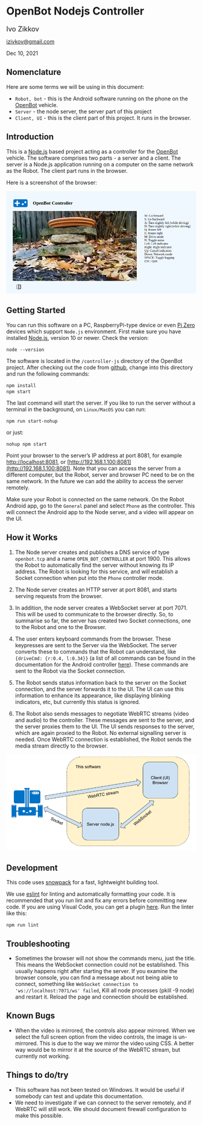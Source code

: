 # OpenBot Nodejs Controller

<span style="font-size:1.3em;">Ivo Zikkov<span>

[izivkov@gmail.com](mailto:izivkov@gmail.com)

Dec 10, 2021

## Nomenclature

Here are some terms we will be using in this document:

* ```Robot, bot``` - this is the Android software running on the phone on the [OpenBot](https://www.openbot.org/) vehicle. 
* ```Server``` - the node server, the server part of this project
* ```Client, UI``` - this is the client part of this project. It runs in the browser.

## Introduction

This is a [Node.js](https://nodejs.org/) based project acting as a controller for the [OpenBot](https://www.openbot.org/) vehicle. The software comprises two parts - a server and a client. The server is a Node.js application running on a computer on the same network as the Robot. The client part runs in the browser.

Here is a screenshot of the browser:

![Screenshot](images/Screenshot.png "image_tooltip")

## Getting Started

You can run this software on a PC, RaspberryPi-type device or even [Pi Zero](https://www.raspberrypi.com/products/raspberry-pi-zero/) devices which support ```Node.js``` environment. First make sure you have installed [Node.js](https://nodejs.org/), version 10 or newer. Check the version:

    node --version

The software is located in the ```/controller-js``` directory of the OpenBot project. After checking out the code from [github](https://github.com/isl-org/OpenBot), change into this directory and run the following commands:

    npm install
    npm start

The last command will start the server. If you like to run the server without a terminal in the background, on ```Linux/MacOS``` you can run:

    npm run start-nohup

or just:

    nohup npm start

Point your browser to the server’s  IP address at port 8081, for example [http://localhost:8081](http://localhost:8081), or [http://192.168.1.100:8081](http://192.168.1.100:8081). Note that you can access the server from a different computer, but the Robot, server and browser PC need to be on the same network. In the future we can add the ability to access the server remotely.

Make sure your Robot is connected on the same network. On the Robot Android app, go to the ```General``` panel and select ```Phone``` as the controller. This will connect the Android app to the Node server, and a video will appear on the UI.  

## How it Works

1. The Node server creates and publishes a DNS service of type ```openbot.tcp``` and a name ```OPEN_BOT_CONTROLLER``` at port 1900. This allows the Robot to automatically find  the server without knowing its IP address. The Robot is looking for this service, and will establish a Socket connection when put into the ```Phone``` controller mode.

2. The Node server creates an HTTP server at port 8081, and starts serving requests from the browser.

3. In addition, the node server creates a WebSocket server at port 7071. This will be used to communicate to the browser directly. So, to summarise so far, the server has created two Socket connections, one to the Robot and one to the Browser.

4. The user enters keyboard commands from the browser. These keypresses are sent to the Server via the WebSocket. The server converts these to commands that the Robot can understand, like ```{driveCmd: {r:0.4, l:0.34}}``` (a list of all commands can be found in the documentation for the Android controller [here](https://github.com/isl-org/OpenBot/blob/master/docs/technical/OpenBotController.pdf)). These commands are sent to the Robot via the Socket connection.

5. The Robot sends status information back to the server on the Socket connection, and the server forwards it to the UI. The UI can use this information to enhance its appearance, like displaying blinking indicators, etc, but currently this status is ignored.

6. The Robot also sends messages to negotiate WebRTC streams (video and audio) to the controller. These messages are sent to the server, and the server proxies them to the UI. The UI sends responses to the server, which are again proxied to the Robot. No external  signalling server is needed. Once WebRTC connection is established, the Robot sends the media stream directly to the browser.

![drawing](images/HowItWorks.png)

## Development

This code uses [snowpack](https://www.snowpack.dev/) for a fast, lightweight building tool.

We use [eslint](https://eslint.org/) for linting and automatically formatting your code. It is recommended that you run lint and fix any errors before committing new code. If you are using Visual Code, you can get a plugin [here](https://marketplace.visualstudio.com/items?itemName=dbaeumer.vscode-eslint). Run the linter like this:

    npm run lint

## Troubleshooting

* Sometimes the browser will not show the commands menu, just the title. This means the WebSocket connection could not be established. This usually happens right after starting the server. If you examine the browser console, you can find a message about not being able to connect, something like ```WebSocket connection to 'ws://localhost:7071/ws' failed```, Kill all node processes (pkill -9 node)  and restart it. Reload the page and connection should be established.

## Known Bugs

* When the video is mirrored, the controls also appear mirrored. When we select the full screen option from the video controls, the image is un-mirrored. This is due to the way we mirror the video using CSS. A better way would be to mirror it at the source of the WebRTC stream, but currently not working.

## Things to do/try

* This software has not been tested on Windows. It would be useful if somebody can test and update this documentation.
* We need to investigate if we can connect to the server remotely, and if WebRTC will still work. We should document firewall configuration to make this possible.
